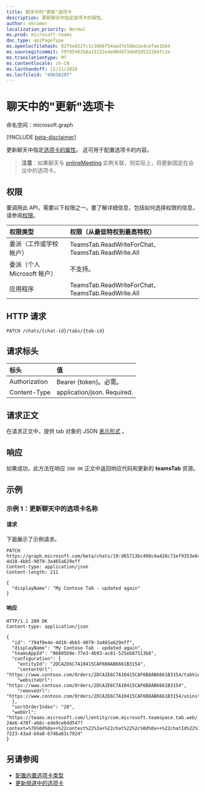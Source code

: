 ```yaml
---
title: 聊天中的"更新"选项卡
description: 更新聊天中指定选项卡的属性。
author: nkramer
localization_priority: Normal
ms.prod: microsoft-teams
doc_type: apiPageType
ms.openlocfilehash: 82f5e022fc1c3066f54aed7e58be2e4cefae1b64
ms.sourcegitcommit: f9f95402b8a15152ede90dd736b03d532204fc2e
ms.translationtype: MT
ms.contentlocale: zh-CN
ms.lasthandoff: 12/11/2020
ms.locfileid: "49658297"
---
```

# <a name="update-tab-in-chat"></a>聊天中的"更新"选项卡

命名空间：microsoft.graph

[!INCLUDE [beta-disclaimer](../../includes/beta-disclaimer.md)]

更新聊天中指定[选项卡](../resources/teamstab.md)[的属性](../resources/chat.md)。 这可用于配置选项卡的内容。

> **注意**：如果聊天与 [onlineMeeting](../resources/onlinemeeting.md) 实例关联，则实际上，将更新固定在会议中的选项卡。

## <a name="permissions"></a>权限
要调用此 API，需要以下权限之一。要了解详细信息，包括如何选择权限的信息，请参阅[权限](/graph/permissions-reference)。


|权限类型      | 权限（从最低特权到最高特权）              |
|:--------------------|:---------------------------------------------------------|
|委派（工作或学校帐户） | TeamsTab.ReadWriteForChat、TeamsTab.ReadWrite.All |
|委派（个人 Microsoft 帐户） | 不支持。    |
|应用程序 | TeamsTab.ReadWriteForChat、TeamsTab.ReadWrite.All |


## <a name="http-request"></a>HTTP 请求
```http
PATCH /chats/{chat-id}/tabs/{tab-id}
```

## <a name="request-headers"></a>请求标头
| 标头       | 值 |
|:---------------|:--------|
| Authorization  | Bearer {token}。必需。  |
| Content-Type  | application/json. Required.  |

## <a name="request-body"></a>请求正文
在请求正文中，提供 tab 对象的 JSON [表示形式](../resources/teamstab.md) 。

## <a name="response"></a>响应

如果成功，此方法在响应 `200 OK` 正文中返回响应代码和更新的 **teamsTab** 资源。

## <a name="examples"></a>示例
### <a name="example-1-update-the-name-of-a-tab-in-a-chat"></a>示例 1：更新聊天中的选项卡名称

#### <a name="request"></a>请求
下面展示了示例请求。
<!-- {
  "blockType": "request",
  "name": "update_tabs_in_chat"
}-->
```http
PATCH https://graph.microsoft.com/beta/chats/19:d65713bc498c4a428c71ef9353e6ce20@thread.v2/tabs/794f0e4e-4d10-4bb5-9079-3a465a629eff
Content-type: application/json
Content-length: 211

{
  "displayName": "My Contoso Tab - updated again"
}
```
#### <a name="response"></a>响应

<!-- {
  "blockType": "response",
  "truncated": true,
  "@odata.type": "microsoft.graph.teamsTab"
}
-->

```http
HTTP/1.1 200 OK
Content-type: application/json

{
  "id": "794f0e4e-4d10-4bb5-9079-3a465a629eff",
  "displayName": "My Contoso Tab - updated again",
  "teamsAppId": "06805b9e-77e3-4b93-ac81-525eb87513b8",
  "configuration": {
    "entityId": "2DCA2E6C7A10415CAF6B8AB6661B3154",
    "contentUrl": "https://www.contoso.com/Orders/2DCA2E6C7A10415CAF6B8AB6661B3154/tabView",
    "websiteUrl": "https://www.contoso.com/Orders/2DCA2E6C7A10415CAF6B8AB6661B3154",
    "removeUrl": "https://www.contoso.com/Orders/2DCA2E6C7A10415CAF6B8AB6661B3154/uninstallTab"
  },
  "sortOrderIndex": "20",
  "webUrl": "https://teams.microsoft.com/l/entity/com.microsoft.teamspace.tab.web/_djb2_msteams_prefix_193fe248-24e6-478f-a66c-ede9ce6dd547?context=%7b%0d%0a++%22context%22%3a+%22chat%22%2c%0d%0a++%22chatId%22%3a+%2219%3ad65713bc498c4a428c71ef9353e6ce20%40thread.v2%22%2c%0d%0a++%22subEntityId%22%3a+null%0d%0a%7d&tenantId=139d16b4-7223-43ad-b9a8-674ba63c7924"
}
```

## <a name="see-also"></a>另请参阅

- [配置内置选项卡类型](/graph/teams-configuring-builtin-tabs)
- [更新频道中的选项卡](channel-patch-tabs.md)

<!-- uuid: 8fcb5dbc-d5aa-4681-8e31-b001d5168d79
2015-10-25 14:57:30 UTC -->
<!--
{
  "type": "#page.annotation",
  "description": "Update tab in chat",
  "keywords": "",
  "section": "documentation",
  "tocPath": "",
  "suppressions": []
}
-->


